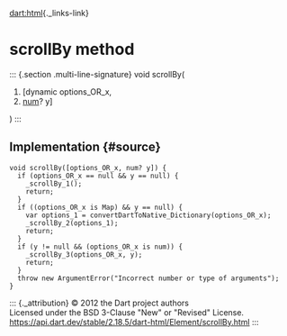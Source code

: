 [dart:html](../../dart-html/dart-html-library){._links-link}

scrollBy method
===============

::: {.section .multi-line-signature}
void scrollBy(

1.  \[dynamic options\_OR\_x,
2.  [num](../../dart-core/num-class)? y\]

)
:::

Implementation {#source}
--------------

``` {.language-dart data-language="dart"}
void scrollBy([options_OR_x, num? y]) {
  if (options_OR_x == null && y == null) {
    _scrollBy_1();
    return;
  }
  if ((options_OR_x is Map) && y == null) {
    var options_1 = convertDartToNative_Dictionary(options_OR_x);
    _scrollBy_2(options_1);
    return;
  }
  if (y != null && (options_OR_x is num)) {
    _scrollBy_3(options_OR_x, y);
    return;
  }
  throw new ArgumentError("Incorrect number or type of arguments");
}
```

::: {._attribution}
© 2012 the Dart project authors\
Licensed under the BSD 3-Clause \"New\" or \"Revised\" License.\
<https://api.dart.dev/stable/2.18.5/dart-html/Element/scrollBy.html>
:::
